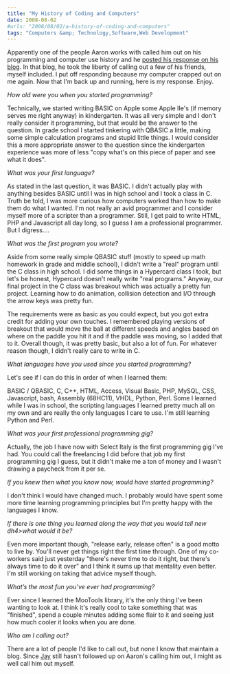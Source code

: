 ```yaml
---
title: "My History of Coding and Computers"
date: 2008-08-02
#urls: "2008/08/02/a-history-of-coding-and-computers"
tags: "Computers &amp; Technology,Software,Web Development"
---
```


Apparently one of the people Aaron works with called him out on his programming and computer use history and he [posted his response on his blog](http://aaronstaves.com/2008/06/21/software-development-meme/). In that blog, he took the liberty of calling out a few of his friends, myself included. I put off responding because my computer crapped out on me again. Now that I'm back up and running, here is my response. Enjoy.

*How old were you when you started programming?*

Technically, we started writing BASIC on Apple some Apple IIe's (if memory serves me right anyway) in kindergarten. It was all very simple and I don't really consider it programming, but that would be the answer to the question. In grade school I started tinkering with QBASIC a little, making some simple calculation programs and stupid little things. I would consider this a more appropriate answer to the question since the kindergarten experience was more of less "copy what's on this piece of paper and see what it does".

*What was your first language?*

As stated in the last question, it was BASIC. I didn't actually play with anything besides BASIC until I was in high school and I took a class in C. Truth be told, I was more curious how computers worked than how to make them do what I wanted. I'm not really an avid programmer and I consider myself more of a scripter than a programmer. Still, I get paid to write HTML, PHP and Javascript all day long, so I guess I am a professional programmer. But I digress....

*What was the first program you wrote?*

Aside from some really simple QBASIC stuff (mostly to speed up math homework in grade and middle school), I didn't write a "real" program until the C class in high school. I did some things in a Hypercard class I took, but let's be honest, Hypercard doesn't really write "real programs." Anyway, our final project in the C class was breakout which was actually a pretty fun project. Learning how to do animation, collision detection and I/O through the arrow keys was pretty fun.

The requirements were as basic as you could expect, but you got extra credit for adding your own touches. I remembered playing versions of breakout that would move the ball at different speeds and angles based on where on the paddle you hit it and if the paddle was moving, so I added that to it. Overall though, it was pretty basic, but also a lot of fun. For whatever reason though, I didn't really care to write in C.

*What languages have you used since you started programming?*

Let's see if I can do this in order of when I learned them:

BASIC / QBASIC, C, C++, HTML, Access, Visual Basic, PHP, MySQL, CSS, Javascript, bash, Assembly (68HC11), VHDL, Python, Perl. Some I learned while I was in school, the scripting languages I learned pretty much all on my own and are really the only languages I care to use. I'm still learning Python and Perl.

*What was your first professional programming gig?*

Actually, the job I have now with Select Italy is the first programming gig I've had. You could call the freelancing I did before that job my first programming gig I guess, but it didn't make me a ton of money and I wasn't drawing a paycheck from it per se.

*If you knew then what you know now, would have started programming?*

I don't think I would have changed much. I probably would have spent some more time learning programming principles but I'm pretty happy with the languages I know.

*If there is one thing you learned along the way that you would tell new dh4>what would it be?*

Even more important though, "release early, release often" is a good motto to live by. You'll never get things right the first time through. One of my co-workers said just yesterday "there's never time to do it right, but there's always time to do it over" and I think it sums up that mentality even better. I'm still working on taking that advice myself though.

*What’s the most fun you’ve ever had programming?*

Ever since I learned the MooTools library, it's the only thing I've been wanting to look at. I think it's really cool to take something that was "finished", spend a couple minutes adding some flair to it and seeing just how much cooler it looks when you are done.

*Who am I calling out?*

There are a lot of people I'd like to call out, but none I know that maintain a blog. Since [Jay](http://jasonsidabras.com/) still hasn't followed up on Aaron's calling him out, I might as well call him out myself.